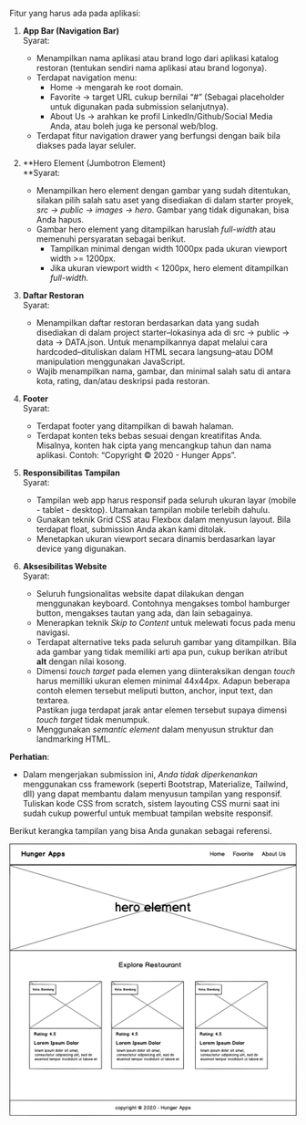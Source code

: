 
Fitur yang harus ada pada aplikasi:

1.  **App Bar (Navigation Bar)**  
    Syarat:
    -   Menampilkan nama aplikasi atau brand logo dari aplikasi katalog restoran (tentukan sendiri nama aplikasi atau brand logonya).
    -   Terdapat navigation menu:
        -   Home → mengarah ke root domain.
        -   Favorite → target URL cukup bernilai “#” (Sebagai placeholder untuk digunakan pada submission selanjutnya).
        -   About Us → arahkan ke profil LinkedIn/Github/Social Media Anda, atau boleh juga ke personal web/blog.
    -   Terdapat fitur navigation drawer yang berfungsi dengan baik bila diakses pada layar seluler.  
          
        
2.  **Hero Element (Jumbotron Element)  
    **Syarat:
    -   Menampilkan hero element dengan gambar yang sudah ditentukan, silakan pilih salah satu aset yang disediakan di dalam starter proyek,  _src → public → images → hero_. Gambar yang tidak digunakan, bisa Anda hapus.
    -   Gambar hero element yang ditampilkan haruslah  _full-width_ atau memenuhi persyaratan sebagai berikut.
        -   Tampilkan minimal dengan width 1000px pada ukuran viewport width >= 1200px.
        -   Jika ukuran viewport width < 1200px, hero element ditampilkan  _full-width._  
              
            
3.  **Daftar Restoran**  
    Syarat:
    -   Menampilkan daftar restoran berdasarkan data yang sudah disediakan di dalam project starter–lokasinya ada di src → public → data → DATA.json. Untuk menampilkannya dapat melalui cara hardcoded–dituliskan dalam HTML secara langsung–atau DOM manipulation menggunakan JavaScript.
    -   Wajib menampilkan nama, gambar, dan minimal salah satu di antara kota, rating, dan/atau deskripsi pada restoran.  
          
        
4.  **Footer**  
    Syarat:
    -   Terdapat footer yang ditampilkan di bawah halaman.
    -   Terdapat konten teks bebas sesuai dengan kreatifitas Anda. Misalnya, konten hak cipta yang mencangkup tahun dan nama aplikasi. Contoh: “Copyright © 2020 - Hunger Apps”.  
          
        
5.  **Responsibilitas Tampilan**  
    Syarat:
    -   Tampilan web app harus responsif pada seluruh ukuran layar (mobile - tablet - desktop). Utamakan tampilan mobile terlebih dahulu.
    -   Gunakan teknik Grid CSS atau Flexbox dalam menyusun layout. Bila terdapat float, submission Anda akan kami ditolak.
    -   Menetapkan ukuran viewport secara dinamis berdasarkan layar device yang digunakan.  
          
        
6.  **Aksesibilitas Website**  
    Syarat:
    -   Seluruh fungsionalitas website dapat dilakukan dengan menggunakan keyboard. Contohnya mengakses tombol hamburger button, mengakses tautan yang ada, dan lain sebagainya.
    -   Menerapkan teknik  _Skip to Content_  untuk melewati focus pada menu navigasi.
    -   Terdapat alternative teks pada seluruh gambar yang ditampilkan. Bila ada gambar yang tidak memiliki arti apa pun, cukup berikan atribut  **alt**  dengan nilai kosong.
    -   Dimensi  _touch target_  pada elemen yang diinteraksikan dengan  _touch_ harus memilliki ukuran elemen minimal 44x44px. Adapun beberapa contoh elemen tersebut meliputi button, anchor, input text, dan textarea.  
        Pastikan juga terdapat jarak antar elemen tersebut supaya dimensi  _touch target_  tidak menumpuk.
    -   Menggunakan  _semantic element_  dalam menyusun struktur dan landmarking HTML.

**Perhatian**:

-   Dalam mengerjakan submission ini,  _Anda tidak diperkenankan_ menggunakan css framework (seperti Bootstrap, Materialize, Tailwind, dll) yang dapat membantu dalam menyusun tampilan yang responsif. Tuliskan kode CSS from scratch, sistem layouting CSS murni saat ini sudah cukup powerful untuk membuat tampilan website responsif.

Berikut kerangka tampilan yang bisa Anda gunakan sebagai referensi.

<img src="./wireframe.jpeg"  width="600">